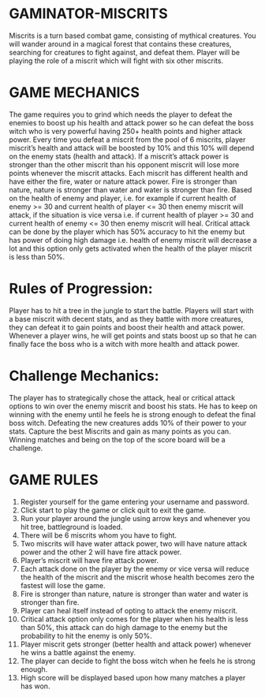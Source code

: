 # GAMINATOR-MISCRITS
Miscrits is a turn based combat game, consisting of mythical creatures. You will wander around in a magical forest that contains these creatures, searching for creatures to 
fight against, and defeat them. Player will be playing the role of a miscrit which will fight with six other miscrits. 

# GAME MECHANICS
The game requires you to grind which needs the player to defeat the enemies to boost up his health and attack power so he can defeat the boss witch who is very powerful having 
250+ health points and higher attack power. Every time you defeat a miscrit from the pool of 6 miscrits, player miscrit’s health and attack will be boosted by 10% and this 10% 
will depend on the enemy stats (health and attack). If a miscrit’s attack power is stronger than the other miscrit than his opponent miscrit will lose more points whenever the 
miscrit attacks. Each miscrit has different health and have either the fire, water or nature attack power. Fire is stronger than nature, nature is stronger than water and water 
is stronger than fire.  Based on the health of enemy and player, i.e. for example if current health of enemy >= 30 and current health of player <= 30 then enemy miscrit will 
attack, if the situation is vice versa i.e. if current health of player >= 30 and current health of enemy <= 30 then enemy miscrit will heal. Critical attack can be done by the 
player which has 50% accuracy to hit the enemy but has power of doing high damage i.e. health of enemy miscrit will decrease a lot and this option only gets activated when the 
health of the player miscrit is less than 50%. 

# Rules of Progression: 
Player has to hit a tree in the jungle to start the battle. Players will start with a base miscrit with decent stats, and as they battle with more 
creatures, they can defeat it to gain points and boost their health and attack power. Whenever a player wins, he will get points and stats boost up so that he can finally face 
the boss who is a witch with more health and attack power. 

# Challenge Mechanics: 
The player has to strategically chose the attack, heal or critical attack options to win over the enemy miscrit and boost his stats. He has to keep on 
winning with the enemy until he feels he is strong enough to defeat the final boss witch. Defeating the new creatures adds 10% of their power to your stats. Capture the best 
Miscrits and gain as many points as you can. Winning matches and being on the top of the score board will be a challenge.

# GAME RULES
1. Register yourself for the game entering your username and password. 
2. Click start to play the game or click quit to exit the game.
3. Run your player around the jungle using arrow keys and whenever you hit tree, battleground is loaded.
4. There will be 6 miscrits whom you have to fight.
5. Two miscrits will have water attack power, two will have nature attack power and the other 2 will have fire attack power.
6. Player’s miscrit will have fire attack power.
7. Each attack done on the player by the enemy or vice versa will reduce the health of the miscrit and the miscrit whose health becomes zero the fastest will lose the game.
8. Fire is stronger than nature, nature is stronger than water and water is stronger than fire.
9. Player can heal itself instead of opting to attack the enemy miscrit.
10. Critical attack option only comes for the player when his health is less than 50%, this attack can do high damage to the enemy but the probability to hit the enemy is only 50%.
11. Player miscrit gets stronger (better health and attack power) whenever he wins a battle against the enemy.
12. The player can decide to fight the boss witch when he feels he is strong enough.
13. High score will be displayed based upon how many matches a player has won.
